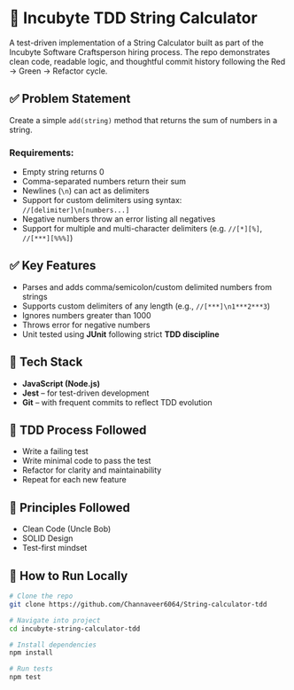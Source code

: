 # 🧪 Incubyte TDD String Calculator

A test-driven implementation of a String Calculator built as part of the Incubyte Software Craftsperson hiring process. The repo demonstrates clean code, readable logic, and thoughtful commit history following the Red → Green → Refactor cycle.

## ✅ Problem Statement

Create a simple `add(string)` method that returns the sum of numbers in a string.

### Requirements:
- Empty string returns 0
- Comma-separated numbers return their sum
- Newlines (`\n`) can act as delimiters
- Support for custom delimiters using syntax: `//[delimiter]\n[numbers...]`
- Negative numbers throw an error listing all negatives
- Support for multiple and multi-character delimiters (e.g. `//[*][%]`, `//[***][%%%]`)

## ✅ Key Features

- Parses and adds comma/semicolon/custom delimited numbers from strings
- Supports custom delimiters of any length (e.g., `//[***]\n1***2***3`)
- Ignores numbers greater than 1000
- Throws error for negative numbers
- Unit tested using **JUnit** following strict **TDD discipline**

## 🚀 Tech Stack

- **JavaScript (Node.js)**
- **Jest** – for test-driven development
- **Git** – with frequent commits to reflect TDD evolution


## 🧰 TDD Process Followed

- Write a failing test
- Write minimal code to pass the test
- Refactor for clarity and maintainability
- Repeat for each new feature

## 🧼 Principles Followed

- Clean Code (Uncle Bob)
- SOLID Design
- Test-first mindset

## 🧪 How to Run Locally

```bash
# Clone the repo
git clone https://github.com/Channaveer6064/String-calculator-tdd

# Navigate into project
cd incubyte-string-calculator-tdd

# Install dependencies
npm install

# Run tests
npm test
